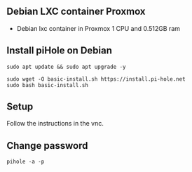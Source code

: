 ## Debian LXC container Proxmox
- Debian lxc container in Proxmox 1 CPU and 0.512GB ram

## Install piHole on Debian
```
sudo apt update && sudo apt upgrade -y
```
```
sudo wget -O basic-install.sh https://install.pi-hole.net
sudo bash basic-install.sh
```

## Setup
Follow the instructions in the vnc.

## Change password
```
pihole -a -p
```
